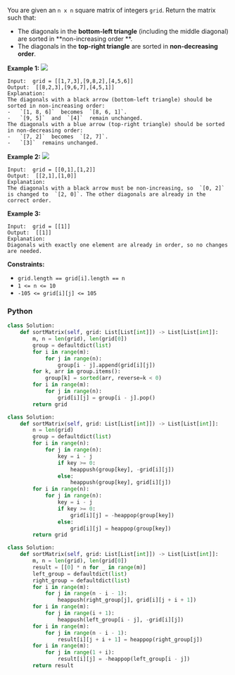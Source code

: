 You are given an  `n x n`  square matrix of integers  `grid`. Return the matrix such that:

- The diagonals in the  **bottom-left triangle**  (including the middle diagonal) are sorted in  **non-increasing order
  **.
- The diagonals in the  **top-right triangle**  are sorted in  **non-decreasing order**.

**Example 1:**
![](https://assets.leetcode.com/uploads/2024/12/29/4052example1drawio.png)

```
Input:  grid = [[1,7,3],[9,8,2],[4,5,6]]
Output:  [[8,2,3],[9,6,7],[4,5,1]]
Explanation:
The diagonals with a black arrow (bottom-left triangle) should be sorted in non-increasing order:
-   `[1, 8, 6]`  becomes  `[8, 6, 1]`.
-   `[9, 5]`  and  `[4]`  remain unchanged.
The diagonals with a blue arrow (top-right triangle) should be sorted in non-decreasing order:
-   `[7, 2]`  becomes  `[2, 7]`.
-   `[3]`  remains unchanged.
```

**Example 2:**
![](https://assets.leetcode.com/uploads/2024/12/29/4052example2adrawio.png)

```
Input:  grid = [[0,1],[1,2]]
Output:  [[2,1],[1,0]]
Explanation:
The diagonals with a black arrow must be non-increasing, so  `[0, 2]`  is changed to  `[2, 0]`. The other diagonals are already in the correct order.
```

**Example 3:**

```
Input:  grid = [[1]]
Output:  [[1]]
Explanation:
Diagonals with exactly one element are already in order, so no changes are needed.
```

**Constraints:**

- `grid.length == grid[i].length == n`
- `1 <= n <= 10`
- `-105 <= grid[i][j] <= 105`

### Python
```py
class Solution:
    def sortMatrix(self, grid: List[List[int]]) -> List[List[int]]:
        m, n = len(grid), len(grid[0])
        group = defaultdict(list)
        for i in range(m):
            for j in range(n):
                group[i - j].append(grid[i][j])
        for k, arr in group.items():
            group[k] = sorted(arr, reverse=k < 0)
        for i in range(m):
            for j in range(n):
                grid[i][j] = group[i - j].pop()
        return grid
```

```python
class Solution:
    def sortMatrix(self, grid: List[List[int]]) -> List[List[int]]:
        n = len(grid)
        group = defaultdict(list)
        for i in range(n):
            for j in range(n):
                key = i - j
                if key >= 0:
                    heappush(group[key], -grid[i][j])
                else:
                    heappush(group[key], grid[i][j])
        for i in range(n):
            for j in range(n):
                key = i - j
                if key >= 0:
                    grid[i][j] = -heappop(group[key])
                else:
                    grid[i][j] = heappop(group[key])
        return grid
```

```python
class Solution:
    def sortMatrix(self, grid: List[List[int]]) -> List[List[int]]:
        m, n = len(grid), len(grid[0])
        result = [[0] * n for _ in range(m)]
        left_group = defaultdict(list)
        right_group = defaultdict(list)
        for i in range(m):
            for j in range(n - i - 1):
                heappush(right_group[j], grid[i][j + i + 1])
        for i in range(m):
            for j in range(i + 1):
                heappush(left_group[i - j], -grid[i][j])
        for i in range(m):
            for j in range(n - i - 1):
                result[i][j + i + 1] = heappop(right_group[j])
        for i in range(m):
            for j in range(1 + i):
                result[i][j] = -heappop(left_group[i - j])
        return result
```